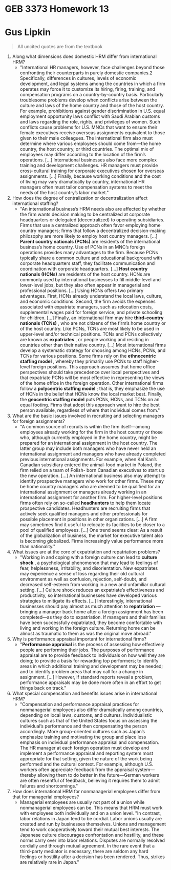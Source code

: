 # GEB 3373 Homework 13

# Gus Lipkin

> All uncited quotes are from the textbook

1. Along what dimensions does domestic HRM differ from international HRM?
   - "International HR managers, however, face challenges beyond those confronting their counterparts in purely domestic companies.2 Specifically, differences in cultures, levels of economic development, and legal systems among the countries in which a firm operates may force it to customize its hiring, firing, training, and compensation programs on a country-by-country basis. Particularly troublesome problems develop when conflicts arise between the culture and laws of the home country and those of the host country. For example, prohibitions against gender discrimination in U.S. equal employment opportunity laws conflict with Saudi Arabian customs and laws regarding the role, rights, and privileges of women. Such conflicts cause problems for U.S. MNCs that want to ensure their female executives receive overseas assignments equivalent to those given to their male colleagues. The international firm also must determine where various employees should come from—the home country, the host country, or third countries. The optimal mix of employees may differ according to the location of the firm’s operations. [...] International businesses also face more complex training and development challenges. HR managers must provide cross-cultural training for corporate executives chosen for overseas assignments. [...] Finally, because working conditions and the cost of living may vary dramatically by country, international HR managers often must tailor compensation systems to meet the needs of the host country’s labor market."
2. How does the degree of centralization or decentralization affect international staffing?
   - "An international business’s HRM needs also are affected by whether the firm wants decision making to be centralized at corporate headquarters or delegated (decentralized) to operating subsidiaries. Firms that use a centralized approach often favor employing home country managers; firms that follow a decentralized decision-making philosophy are more likely to employ host country managers. [...] **Parent country nationals (PCNs)** are residents of the international business’s home country. Use of PCNs in an MNC’s foreign operations provides many advantages to the firm. Because PCNs typically share a common culture and educational background with corporate headquarters staff, they facilitate communication and coordination with corporate headquarters. [...] **Host country nationals (HCNs)** are residents of the host country. HCNs are commonly used by international businesses to fill middle-level and lower-level jobs, but they also often appear in managerial and professional positions. [...] Using HCNs offers two primary advantages. First, HCNs already understand the local laws, culture, and economic conditions. Second, the firm avoids the expenses associated with expatriate managers, such as relocation costs, supplemental wages paid for foreign service, and private schooling for children. [...] Finally, an international firm may hire **third-country nationals (TCNs)** , who are not citizens of the firm’s home country or of the host country. Like PCNs, TCNs are most likely to be used in upper-level and/or technical positions. TCNs and PCNs collectively are known as **expatriates** , or people working and residing in countries other than their native country. [...] Most international firms develop a systematic strategy for choosing among HCNs, PCNs, and TCNs for various positions. Some firms rely on the **ethnocentric staffing model** , whereby they primarily use PCNs to staff higher-level foreign positions. This approach assumes that home office perspectives should take precedence over local perspectives and that expatriate PCNs will be most effective in representing the views of the home office in the foreign operation. Other international firms follow a **polycentric staffing model** ; that is, they emphasize the use of HCNs in the belief that HCNs know the local market best. Finally, the **geocentric staffing model** puts PCNs, HCNs, and TCNs on an equal footing. Firms that adopt this approach want to hire the best person available, regardless of where that individual comes from."
3. What are the basic issues involved in recruiting and selecting managers for foreign assignments?
   - "A common source of recruits is within the firm itself—among employees already working for the firm in the host country or those who, although currently employed in the home country, might be prepared for an international assignment in the host country. The latter group may include both managers who have never held an international assignment and managers who have already completed previous international assignments. For example, when Kal Kan’s Canadian subsidiary entered the animal-food market in Poland, the firm relied on a team of Polish- born Canadian executives to start up the new operation. [...] An international business also may attempt to identify prospective managers who work for other firms. These may be home country managers who are deemed to be qualified for an international assignment or managers already working in an international assignment for another firm. For higher-level positions firms often rely on so-called **headhunters** to help them locate prospective candidates. Headhunters are recruiting firms that actively seek qualified managers and other professionals for possible placement in positions in other organizations. [...] A firm may sometimes find it useful to relocate its facilities to be closer to a pool of qualified employees. [...] One trend seems clear: As a result of the globalization of business, the market for executive talent also is becoming globalized. Firms increasingly value performance more than nationality."
4. What issues are at the core of expatriation and repatriation problems?
   - "Working in and coping with a foreign culture can lead to **culture shock** , a psychological phenomenon that may lead to feelings of fear, helplessness, irritability, and disorientation. New expatriates may experience a sense of loss regarding their old cultural environment as well as confusion, rejection, self-doubt, and decreased self-esteem from working in a new and unfamiliar cultural setting. [...] Culture shock reduces an expatriate’s effectiveness and productivity, so international businesses have developed various strategies to mitigate its effects. [...] Interestingly, international businesses should pay almost as much attention to **repatriation** —bringing a manager back home after a foreign assignment has been completed—as they do to expatriation. If managers and their families have been successfully expatriated, they become comfortable with living and working in the foreign culture. Returning home can be almost as traumatic to them as was the original move abroad."
5. Why is performance appraisal important for international firms?
   - "**Performance appraisal** is the process of assessing how effectively people are performing their jobs. The purposes of performance appraisal are to provide feedback to individuals on how well they are doing; to provide a basis for rewarding top performers; to identify areas in which additional training and development may be needed; and to identify problem areas that may call for a change in assignment. [...] However, if standard reports reveal a problem, performance appraisals may be done more often in an effort to get things back on track."
6. What special compensation and benefits issues arise in international HRM?
   - "Compensation and performance appraisal practices for nonmanagerial employees also differ dramatically among countries, depending on local laws, customs, and cultures. Individualistic cultures such as that of the United States focus on assessing the individual’s performance and then compensating the person accordingly. More group-oriented cultures such as Japan’s emphasize training and motivating the group and place less emphasis on individual performance appraisal and compensation. The HR manager at each foreign operation must develop and implement a performance appraisal and reporting system most appropriate for that setting, given the nature of the work being performed and the cultural context. For example, although U.S. workers often appreciate feedback from the appraisal system—thereby allowing them to do better in the future—German workers are often resentful of feedback, believing it requires them to admit failures and shortcomings."
7. How does international HRM for nonmanagerial employees differ from that for managerial employees?
   - Managerial employees are usually not part of a union while nonmanagerial employees can be. This means that HRM must work with employees both individually and on a union level. "In contrast, labor relations in Japan tend to be cordial. Labor unions usually are created and run by businesses themselves. Unions and management tend to work cooperatively toward their mutual best interests. The Japanese culture discourages confrontation and hostility, and these norms carry over into labor relations. Disputes are normally resolved cordially and through mutual agreement. In the rare event that a third-party mediator is necessary, there are seldom any hard feelings or hostility after a decision has been rendered. Thus, strikes are relatively rare in Japan."